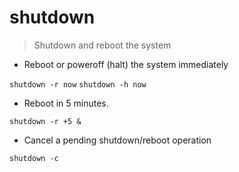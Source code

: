 # shutdown

> Shutdown and reboot the system

- Reboot or poweroff (halt) the system immediately

`shutdown -r now`
`shutdown -h now`

- Reboot in 5 minutes.

`shutdown -r +5 &`

- Cancel a pending shutdown/reboot operation

`shutdown -c`
